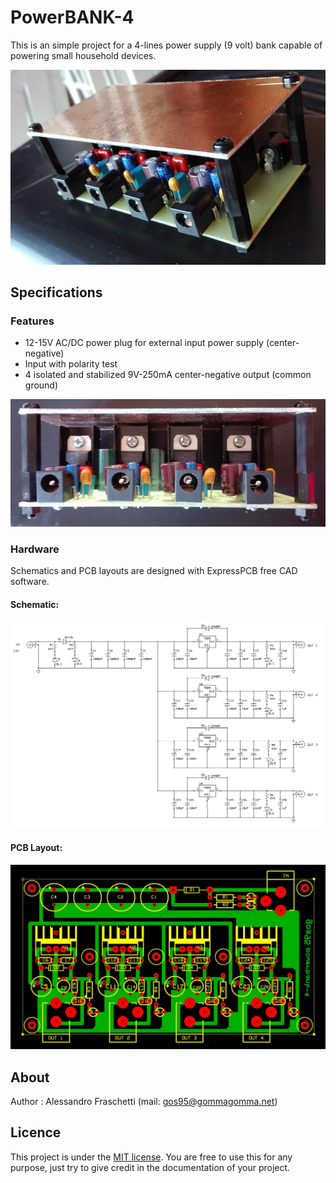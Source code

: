 # PowerBANK-4
This is an simple project for a 4-lines power supply (9 volt) bank capable of powering small household devices.

![powerbank-4-built](powerbank-4_built-1.jpg)


## Specifications

### Features
- 12-15V AC/DC power plug for external input power supply (center-negative)
- Input with polarity test
- 4 isolated and stabilized 9V-250mA center-negative output (common ground)

![package-inside](powerbank-4_built-3.jpg)

### Hardware
Schematics and PCB layouts are designed with ExpressPCB free CAD software.

#### Schematic:
![board-schematic](hardware/powerbank-4_sch.jpg)

#### PCB Layout:
![board-pcb](hardware/powerbank-4_pcb.jpg)


## About
Author : Alessandro Fraschetti (mail: [gos95@gommagomma.net](mailto:gos95@gommagomma.net))


## Licence
This project is under the [MIT license](LICENSE).
You are free to use this for any purpose, just try to give credit in the documentation of your project.
